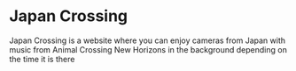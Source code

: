 # Japan Crossing
Japan Crossing is a website where you can enjoy cameras from Japan with music from Animal Crossing New Horizons in the background depending on the time it is there
